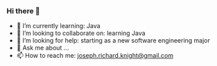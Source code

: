 ### Hi there 👋

- 🌱 I’m currently learning: Java
- 👯 I’m looking to collaborate on: learning Java
- 🤔 I’m looking for help: starting as a new software engineering major
- 💬 Ask me about ...
- 📫 How to reach me: joseph.richard.knight@gmail.com
